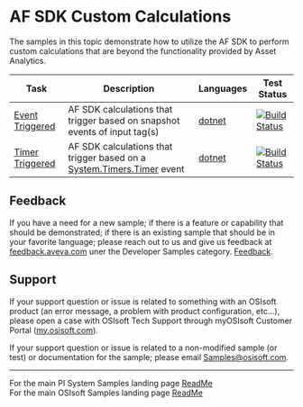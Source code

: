 # AF SDK Custom Calculations

The samples in this topic demonstrate how to utilize the AF SDK to perform custom calculations that are beyond the functionality provided by Asset Analytics.

| Task                                                                                       | Description                                                                                     | Languages                                                                                                                                                                                                                                                                                                                                                                                                              | Test Status                                                                                                                                                                                                                                                                                                                                                                                                                                                                                                                                                                                                                                                                                                                                                                                                                                                                                                                                                                                                                                                                                                                                                                                                                                                                                                                                                                                                                                                                                                                                                                                                                                                                                                                                                                                                                                                                                                                                                                                 |
| ------------------------------------------------------------------------------------------ | ----------------------------------------------------------------------------------------------- | ---------------------------------------------------------------------------------------------------------------------------------------------------------------------------------------------------------------------------------------------------------------------------------------------------------------------------------------------------------------------------------------------------------------------- | ------------------------------------------------------------------------------------------------------------------------------------------------------------------------------------------------------------------------------------------------------------------------------------------------------------------------------------------------------------------------------------------------------------------------------------------------------------------------------------------------------------------------------------------------------------------------------------------------------------------------------------------------------------------------------------------------------------------------------------------------------------------------------------------------------------------------------------------------------------------------------------------------------------------------------------------------------------------------------------------------------------------------------------------------------------------------------------------------------------------------------------------------------------------------------------------------------------------------------------------------------------------------------------------------------------------------------------------------------------------------------------------------------------------------------------------------------------------------------------------------------------------------------------------------------------------------------------------------------------------------------------------------------------------------------------------------------------------------------------------------------------------------------------------------------------------------------------------------------------------------------------------------------------------------------------------------------------------------------------------- |
| [Event Triggered](https://github.com/osisoft/sample-afsdk-event_triggered_calculation-dotnet)                                              | AF SDK calculations that trigger based on snapshot events of input tag(s) | [dotnet](https://github.com/osisoft/sample-afsdk-event_triggered_calculation-dotnet) | [![Build Status](https://dev.azure.com/osieng/engineering/_apis/build/status/product-readiness/PI-System/osisoft.sample-afsdk-event_triggered_calculation-dotnet?repoName=osisoft%2Fsample-afsdk-event_triggered_calculation-dotnet&branchName=main)](https://dev.azure.com/osieng/engineering/_build/latest?definitionId=3928&repoName=osisoft%2Fsample-afsdk-event_triggered_calculation-dotnet&branchName=main) |
| [Timer Triggered](https://github.com/osisoft/sample-afsdk-timer_triggered_calculation-dotnet) | AF SDK calculations that trigger based on a [System.Timers.Timer](https://docs.microsoft.com/en-us/dotnet/api/system.timers.timer?view=netframework-4.8) event                                  | [dotnet](https://github.com/osisoft/sample-afsdk-timer_triggered_calculation-dotnet) | [![Build Status](https://dev.azure.com/osieng/engineering/_apis/build/status/product-readiness/PI-System/osisoft.sample-afsdk-timer_triggered_calculation-dotnet?repoName=osisoft%2Fsample-afsdk-timer_triggered_calculation-dotnet&branchName=main)](https://dev.azure.com/osieng/engineering/_build/latest?definitionId=3927&repoName=osisoft%2Fsample-afsdk-timer_triggered_calculation-dotnet&branchName=main)                                                                                                                                                                                                                                                                                                                                                                                                                                                                                                                                                                                                                                                                                                                                                                                                                                                                                                                                                                                                                                                                                                                                                                                                                                                                                                                                                                                                                                                                                                                                                                                                                                                                                        |

## Feedback

If you have a need for a new sample; if there is a feature or capability that should be demonstrated; if there is an existing sample that should be in your favorite language; please reach out to us and give us feedback at [feedback.aveva.com](https://feedback.aveva.com) uner the Developer Samples category. [Feedback](https://datahub.feedback.aveva.com/ideas/search?category=7135134109509567625&query=sample).

## Support

If your support question or issue is related to something with an OSIsoft product (an error message, a problem with product configuration, etc...), please open a case with OSIsoft Tech Support through myOSIsoft Customer Portal ([my.osisoft.com](https://my.osisoft.com)).

If your support question or issue is related to a non-modified sample (or test) or documentation for the sample; please email Samples@osisoft.com.

---
For the main PI System Samples landing page [ReadMe](https://github.com/osisoft/OSI-Samples-PI-System)  
For the main OSIsoft Samples landing page [ReadMe](https://github.com/osisoft/OSI-Samples)
